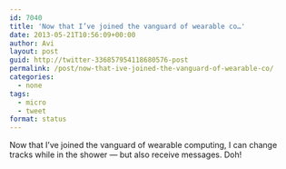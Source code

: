 ```yaml
---
id: 7040
title: 'Now that I’ve joined the vanguard of wearable co…'
date: 2013-05-21T10:56:09+00:00
author: Avi
layout: post
guid: http://twitter-336857954118680576-post
permalink: /post/now-that-ive-joined-the-vanguard-of-wearable-co/
categories:
  - none
tags:
  - micro
  - tweet
format: status
---
```

Now that I’ve joined the vanguard of wearable computing, I can change tracks while in the shower — but also receive messages. Doh!